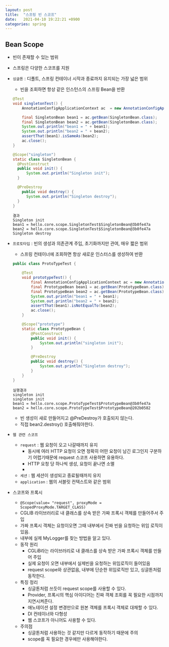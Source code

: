 ```yaml
---
layout: post
title:  "스프링 빈 스코프"
date:   2021-04-10 19:22:21 +0900
categories: spring
---
```

## Bean Scope
 - 빈이 존재할 수 있는 범위
 - 스프링은 다양한 스코프를 지원
 - ```싱글톤``` : 디폴트, 스프링 컨테이너 시작과 종료까지 유지되는 가장 넓은 범위
    - 빈을 조회하면 항상 같은 인스턴스의 스프링 Bean을 반환
    ```java
    @Test
    void singletonTest() {
        AnnotationConfigApplicationContext ac  = new AnnotationConfigApplicationContext(SingletonBean.class);

        final SingletonBean bean1 = ac.getBean(SingletonBean.class);
        final SingletonBean bean2 = ac.getBean(SingletonBean.class);
        System.out.println("bean1 = " + bean1);
        System.out.println("bean2 = " + bean2);
        assertThat(bean1).isSameAs(bean2);
        ac.close();
    }

    @Scope("singleton")
    static class SingletonBean {
      @PostConstruct
      public void init() {
          System.out.println("Singleton init");
      }

      @PreDestroy
        public void destroy() {
          System.out.println("Singleton destroy");
      }
    }
    ```
    
    ```
    결과 
    Singleton init
    bean1 = hello.core.scope.SingletonTest$SingletonBean@3b0fe47a
    bean2 = hello.core.scope.SingletonTest$SingletonBean@3b0fe47a
    Singleton destroy
    ```
 - ```프로토타입``` : 빈의 생성과 의존관계 주입, 초기화까지만 관여, 매우 짧은 범위
    - 스프링 컨테이너에 조회하면 항상 새로운 인스터스를 생성하여 반환
    ```java
    public class ProtoTypeTest {

        @Test
        void prototypeTest() {
            final AnnotationConfigApplicationContext ac = new AnnotationConfigApplicationContext(PrototypeBean.class);
            final PrototypeBean bean1 = ac.getBean(PrototypeBean.class);
            final PrototypeBean bean2 = ac.getBean(PrototypeBean.class);
            System.out.println("bean1 = " + bean1);
            System.out.println("bean2 = " + bean2);
            assertThat(bean1).isNotEqualTo(bean2);
            ac.close();
        }

        @Scope("prototype")
        static class PrototypeBean {
            @PostConstruct
            public void init() {
                System.out.println("singleton init");
            }

            @PreDestroy
            public void destroy() {
                System.out.println("Singleton destroy");
            }
        }
    }
    ```

    ```
    실행결과
    singleton init
    singleton init
    bean1 = hello.core.scope.ProtoTypeTest$PrototypeBean@3b0fe47a
    bean2 = hello.core.scope.ProtoTypeTest$PrototypeBean@202b0582
    ```
    - 빈 생성이 새로 만들어지고 @PreDestroy가 호출되지 않는다.
    - 직접 bean2.destroy() 호출해줘야한다.
 - ```웹 관련 스코프```
    - ```request``` : 웹 요청이 오고 나갈때까지 유지
        - 동시에 여러 HTTP 요청이 오면 정확히 어떤 요청이 남긴 로그인지 구분하기 어렵기때문에 request 스코프 사용하면 유용하다.
        - HTTP 요청 당 하나씩 생성, 요청이 끝나면 소멸
        - 
    - ```세션``` : 웹 세션이 생성되고 종료될때까지 유지
    - ```application``` : 웹의 서블릿 컨텍스트와 같은 범위

- 스코프와 프록시
  - ```@Scope(value= "request", proxyMode = ScopedProxyMode.TARGET_CLASS)```
  - CGLIB 라이브러리로 내 클래스를 상속 받은 가짜 프록시 객체를 만들어주서 주입
  - 가짜 프록시 객체는 요청이오면 그때 내부에서 진짜 빈을 요청하는 위임 로직이 있음.
  - 내부에 실제 MyLogger를 찾는 방법을 알고 있다.
  - 동작 원리
    - CGLiB라는 라이브러리로 내 클래스를 상속 받은 가짜 프록시 객체를 만들어 주입
    - 실제 요청이 오면 내부에서 실제빈을 요청하는 위임로직이 들어있음
    - request scope와 상관없음, 내부에 단순한 위임로직만 있고, 싱글톤처럼 동작한다.
  - 특징 정리
    - 싱글톤처럼 쓰듯이 request scope를 사용할 수 있다.
    - Provider, 프록시의 핵심 아이디어는 진짜 객체 조회를 꼭 필요한 시점까지 지연시켜준다.
    - 애노테이션 설정 변경만으로 원본 객체를 프록시 객체로 대채할 수 있다.
    - DI 컨테이너와 다형성
    - 웹 스코프가 아니어도 사용할 수 있다.
  - 주의점
    - 싱글톤처럼 사용하는 것 같지만 다르게 동작하기 때문에 주의
    - scope를 꼭 필요한 경우에만 사용해야한다.